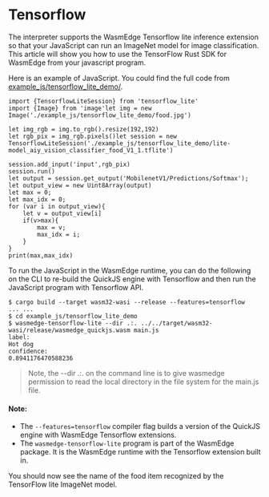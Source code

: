 # Tensorflow

The interpreter supports the WasmEdge Tensorflow lite inference extension so that your JavaScript can run an ImageNet model for image classification. This article will show you how to use the TensorFlow Rust SDK for WasmEdge from your javascript program.


Here is an example of JavaScript. You could find the full code from [example_js/tensorflow_lite_demo/](https://github.com/second-state/wasmedge-quickjs/tree/main/example_js/tensorflow_lite_demo).

```
import {TensorflowLiteSession} from 'tensorflow_lite'
import {Image} from 'image'let img = new Image('./example_js/tensorflow_lite_demo/food.jpg')

let img_rgb = img.to_rgb().resize(192,192)
let rgb_pix = img_rgb.pixels()let session = new TensorflowLiteSession('./example_js/tensorflow_lite_demo/lite-model_aiy_vision_classifier_food_V1_1.tflite')

session.add_input('input',rgb_pix)
session.run()
let output = session.get_output('MobilenetV1/Predictions/Softmax');
let output_view = new Uint8Array(output)
let max = 0;
let max_idx = 0;
for (var i in output_view){
    let v = output_view[i]
    if(v>max){
        max = v;
        max_idx = i;
    }
}
print(max,max_idx)
```

To run the JavaScript in the WasmEdge runtime, you can do the following on the CLI to re-build the QuickJS engine with Tensorflow and then run the JavaScript program with Tensorflow API.

```
$ cargo build --target wasm32-wasi --release --features=tensorflow
... ...
$ cd example_js/tensorflow_lite_demo
$ wasmedge-tensorflow-lite --dir .:. ../../target/wasm32-wasi/release/wasmedge_quickjs.wasm main.js
label:
Hot dog
confidence:
0.8941176470588236
```
>  Note, the --dir .:. on the command line is to give wasmedge permission to read the local directory in the file system for the main.js file.


#### Note:

* The `--features=tensorflow` compiler flag builds a version of the QuickJS engine with WasmEdge Tensorflow extensions.
* The `wasmedge-tensorflow-lite` program is part of the WasmEdge package. It is the WasmEdge runtime with the Tensorflow extension built in.

You should now see the name of the food item recognized by the TensorFlow lite ImageNet model.
